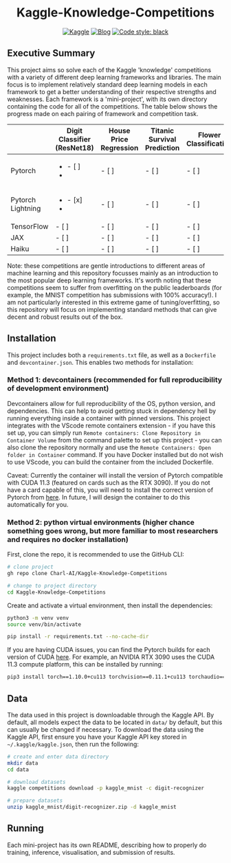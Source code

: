 <div align="center">

# Kaggle-Knowledge-Competitions

[![Kaggle](http://img.shields.io/badge/Kaggle-Competitions-44c5ce.svg)](https://www.kaggle.com/competitions)
[![Blog](http://img.shields.io/badge/Blog-TBD-c044ce.svg)](https://charl-ai.github.io/)
[![Code style: black](https://img.shields.io/badge/code%20style-black-000000.svg)](https://github.com/psf/black)


</div>

## Executive Summary

This project aims so solve each of the Kaggle 'knowledge' competitions with a variety of different deep learning frameworks and libraries. The main focus is to implement relatively standard deep learning
models in each framework to get a better understanding of their respective strengths and weaknesses. Each framework is a 'mini-project', with its own directory containing the code for all of the competitions. The table below shows the progress made on each pairing of framework and competition task.

|                   | Digit Classifier (ResNet18) | House Price Regression | Titanic Survival Prediction | Flower Classification | Tweet NLP |
|-------------------|-----------------------------|------------------------|-----------------------------|-----------------------|-----------|
| Pytorch           | <ul><li>- [ ] </li><li>                       | - [ ]                  | - [ ]                       | - [ ]                 | - [ ]     |
| Pytorch Lightning | <ul><li>- [x] </li><li>    | - [ ]                  | - [ ]                       | - [ ]                 | - [ ]     |
| TensorFlow        | - [ ]                       | - [ ]                  | - [ ]                       | - [ ]                 | - [ ]     |
| JAX               | - [ ]                       | - [ ]                  | - [ ]                       | - [ ]                 | - [ ]     |
| Haiku             | - [ ]                       | - [ ]                  | - [ ]                       | - [ ]                 | - [ ]     |

Note: these competitions are gentle introductions to different areas of machine learning and this repository focusses mainly as an introduction to the most popular deep learning frameworks. It's worth noting that these competitions seem to suffer from overfitting on the public leaderboards (for example, the MNIST competition has submissions with 100% accuracy!). I am not particularly interested in this extreme game of tuning/overfitting, so this repository will focus on implementing standard methods that can give decent and robust results out of the box.


## Installation

This project includes both a `requirements.txt` file, as well as a `Dockerfile` and `devcontainer.json`. This enables two methods for installation:

### Method 1: devcontainers (recommended for full reproducibility of development environment)

Devcontainers allow for full reproducibility of the OS, python version, and dependencies. This can help to avoid getting stuck in dependency hell by running everything inside a container with pinned versions.
This project integrates with the VScode remote containers extension - if you have this set up, you can simply run `Remote containers: Clone Repository in Container Volume` from the command
palette to set up this project - you can also clone the repository normally and use the `Remote Containers: Open folder in Container` command.
If you have Docker installed but do not wish to use VScode, you can build the container from the included Dockerfile.

Caveat: Currently the container will install the version of Pytorch compatible with CUDA 11.3 (featured on cards such as the RTX 3090). If you do not have a card capable of this, you will
need to install the correct version of Pytorch from [here](https://pytorch.org/get-started/locally/). In future, I will design the container to do this automatically for you.

### Method 2: python virtual environments (higher chance something goes wrong, but more familiar to most researchers and requires no docker installation)

First, clone the repo, it is recommended to use the GitHub CLI:
```bash
# clone project
gh repo clone Charl-AI/Kaggle-Knowledge-Competitions

# change to project directory
cd Kaggle-Knowledge-Competitions
```

Create and activate a virtual environment, then install the dependencies:

```bash
python3 -m venv venv
source venv/bin/activate

pip install -r requirements.txt --no-cache-dir
```

If you are having CUDA issues, you can find the Pytorch builds for each version of CUDA [here](https://pytorch.org/get-started/locally/). For example, an NVIDIA RTX 3090 uses the CUDA 11.3 compute platform, this can be installed by running:

```bash
pip3 install torch==1.10.0+cu113 torchvision==0.11.1+cu113 torchaudio==0.10.0+cu113 -f https://download.pytorch.org/whl/cu113/torch_stable.html
```

## Data

The data used in this project is downloadable through the Kaggle API. By default, all models expect the data to be located in ```data/``` by default, but this can usually be changed if necessary. To download the data using the Kaggle API, first ensure you have your Kaggle API key stored in ```~/.kaggle/kaggle.json```, then run the following:

```bash
# create and enter data directory
mkdir data
cd data

# download datasets
kaggle competitions download -p kaggle_mnist -c digit-recognizer

# prepare datasets
unzip kaggle_mnist/digit-recognizer.zip -d kaggle_mnist
```

## Running

Each mini-project has its own README, describing how to properly do training, inference, visualisation, and submission of results.

